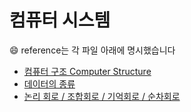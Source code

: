 # 컴퓨터 시스템 
&#128516; reference는 각 파일 아래에 명시했습니다

- [컴퓨터 구조 Computer Structure](https://github.com/yooooonk/TIL/blob/master/Computer%20Science/ComputerSystem/computer%20Structure.md)
- [데이터의 종류](https://github.com/yooooonk/TIL/blob/master/Computer%20Science/ComputerSystem/data.md)
- [논리 회로 / 조합회로 / 기억회로 / 순차회로](https://github.com/yooooonk/TIL/blob/master/Computer%20Science/ComputerSystem/data2.md)